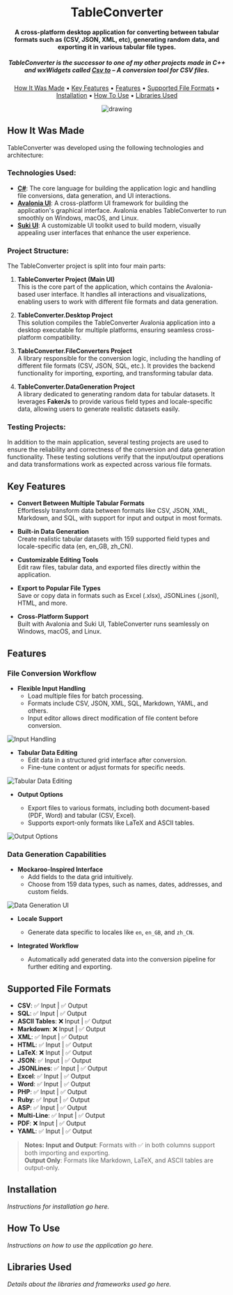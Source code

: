 <h1 align="center">
  <br>
  TableConverter
  <br>
</h1>

<h4 align="center">A cross-platform desktop application for converting between tabular formats such as (CSV, JSON, XML, etc), generating random data, and exporting it in various tabular file types.</h4>

<h5 align="center">
  <i>
    TableConverter is the successor to one of my other projects made in C++ and wxWidgets called <a href="https://github.com/MrT-Stephens/Csv-to-Desktop-Application">Csv to</a> – A conversion tool for CSV files.
  </i>
</h4>

<p align="center">
  <a href="#how-it-was-made">How It Was Made</a> ▪︎
  <a href="#key-features">Key Features</a> ▪︎
  <a href="#features">Features</a> ▪︎
  <a href="#supported-file-formats">Supported File Formats</a> ▪︎
  <a href="#installation">Installation</a> ▪︎
  <a href="#how-to-use">How To Use</a> ▪︎
  <a href="#libraries-used">Libraries Used</a>
</p>

<p align="center">
  <img src="https://github.com/user-attachments/assets/1c399110-7e26-47ef-bfd5-ceeda1b18e31" alt="drawing" align="center"/>
</p>

## How It Was Made

TableConverter was developed using the following technologies and architecture:

### Technologies Used:
- **<a href="https://dotnet.microsoft.com/en-us/languages/csharp">C#</a>**: The core language for building the application logic and handling file conversions, data generation, and UI interactions.
- **<a href="https://avaloniaui.net/">Avalonia UI</a>**: A cross-platform UI framework for building the application's graphical interface. Avalonia enables TableConverter to run smoothly on Windows, macOS, and Linux.
- **<a href="https://github.com/kikipoulet/SukiUI">Suki UI</a>**: A customizable UI toolkit used to build modern, visually appealing user interfaces that enhance the user experience.

### Project Structure:
The TableConverter project is split into four main parts:

1. **TableConverter Project (Main UI)**  
   This is the core part of the application, which contains the Avalonia-based user interface. It handles all interactions and visualizations, enabling users to work with different file formats and data generation.

2. **TableConverter.Desktop Project**  
   This solution compiles the TableConverter Avalonia application into a desktop executable for multiple platforms, ensuring seamless cross-platform compatibility.

3. **TableConverter.FileConverters Project**  
   A library responsible for the conversion logic, including the handling of different file formats (CSV, JSON, SQL, etc.). It provides the backend functionality for importing, exporting, and transforming tabular data.

4. **TableConverter.DataGeneration Project**  
   A library dedicated to generating random data for tabular datasets. It leverages **FakerJs** to provide various field types and locale-specific data, allowing users to generate realistic datasets easily.

### Testing Projects:
In addition to the main application, several testing projects are used to ensure the reliability and correctness of the conversion and data generation functionality. These testing solutions verify that the input/output operations and data transformations work as expected across various file formats.

## Key Features

- **Convert Between Multiple Tabular Formats**  
  Effortlessly transform data between formats like CSV, JSON, XML, Markdown, and SQL, with support for input and output in most formats.

- **Built-in Data Generation**  
  Create realistic tabular datasets with 159 supported field types and locale-specific data (en, en_GB, zh_CN).

- **Customizable Editing Tools**  
  Edit raw files, tabular data, and exported files directly within the application.

- **Export to Popular File Types**  
  Save or copy data in formats such as Excel (.xlsx), JSONLines (.jsonl), HTML, and more.

- **Cross-Platform Support**  
  Built with Avalonia and Suki UI, TableConverter runs seamlessly on Windows, macOS, and Linux.

## Features

### File Conversion Workflow
- **Flexible Input Handling**  
  - Load multiple files for batch processing.  
  - Formats include CSV, JSON, XML, SQL, Markdown, YAML, and others.  
  - Input editor allows direct modification of file content before conversion.

![Input Handling](https://github.com/user-attachments/assets/6f81a42a-e503-452a-819b-85dea35b6e31)

- **Tabular Data Editing**  
  - Edit data in a structured grid interface after conversion.  
  - Fine-tune content or adjust formats for specific needs.  

![Tabular Data Editing](https://github.com/user-attachments/assets/a525f8cc-607a-4910-a829-00fff2e5f5f5)

- **Output Options**

  - Export files to various formats, including both document-based (PDF, Word) and tabular (CSV, Excel).  
  - Supports export-only formats like LaTeX and ASCII tables.

![Output Options](https://github.com/user-attachments/assets/33eaa8b3-ab08-4423-ad78-e4a1c1add47a)

### Data Generation Capabilities
- **Mockaroo-Inspired Interface**  
  - Add fields to the data grid intuitively.  
  - Choose from 159 data types, such as names, dates, addresses, and custom fields.  

![Data Generation UI](https://github.com/user-attachments/assets/df635f39-fdfb-4c70-a56b-4e4f22505f24)

- **Locale Support**  
  - Generate data specific to locales like `en`, `en_GB`, and `zh_CN`.  

- **Integrated Workflow**  
  - Automatically add generated data into the conversion pipeline for further editing and exporting.

## Supported File Formats

- **CSV**: ✅ Input | ✅ Output  
- **SQL**: ✅ Input | ✅ Output  
- **ASCII Tables**: ❌ Input | ✅ Output  
- **Markdown**: ❌ Input | ✅ Output  
- **XML**: ✅ Input | ✅ Output  
- **HTML**: ✅ Input | ✅ Output  
- **LaTeX**: ❌ Input | ✅ Output  
- **JSON**: ✅ Input | ✅ Output  
- **JSONLines**: ✅ Input | ✅ Output  
- **Excel**: ✅ Input | ✅ Output  
- **Word**: ✅ Input | ✅ Output  
- **PHP**: ✅ Input | ✅ Output  
- **Ruby**: ✅ Input | ✅ Output  
- **ASP**: ✅ Input | ✅ Output  
- **Multi-Line**: ✅ Input | ✅ Output  
- **PDF**: ❌ Input | ✅ Output  
- **YAML**: ✅ Input | ✅ Output  

> **Notes:**
> **Input and Output**: Formats with ✅ in both columns support both importing and exporting.  
> **Output Only**: Formats like Markdown, LaTeX, and ASCII tables are output-only.  

## Installation

*Instructions for installation go here.*

## How To Use

*Instructions on how to use the application go here.*

## Libraries Used

*Details about the libraries and frameworks used go here.*
